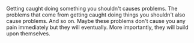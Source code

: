Getting caught doing something you shouldn't causes problems. The problems that come from getting caught doing things you shouldn't also cause problems. And so on. Maybe these problems don't cause you any pain immediately but they will eventually. More importantly, they will build upon themselves.
